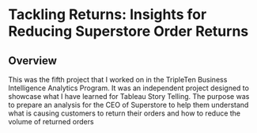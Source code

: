 # Tackling Returns: Insights for Reducing Superstore Order Returns 

## Overview 
This was the fifth project that I worked on in the TripleTen Business Intelligence Analytics Program. It was an independent project designed to showcase what I have learned for Tableau Story Telling. The purpose was to prepare an analysis for the CEO of Superstore to help them understand what is causing customers to return their orders and how to reduce the volume of returned orders
